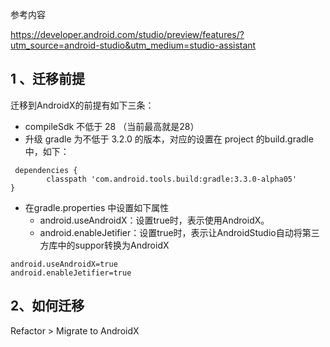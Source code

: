 参考内容

https://developer.android.com/studio/preview/features/?utm_source=android-studio&utm_medium=studio-assistant


## 1 、迁移前提
迁移到AndroidX的前提有如下三条：

* compileSdk 不低于 28 （当前最高就是28）
* 升级 gradle 为不低于 3.2.0 的版本，对应的设置在 project 的build.gradle 中，如下：
```
 dependencies {
        classpath 'com.android.tools.build:gradle:3.3.0-alpha05'
}
```
* 在gradle.properties 中设置如下属性
    * android.useAndroidX：设置true时，表示使用AndroidX。
    * android.enableJetifier：设置true时，表示让AndroidStudio自动将第三方库中的suppor转换为AndroidX 
```
android.useAndroidX=true
android.enableJetifier=true
```


## 2、如何迁移

Refactor > Migrate to AndroidX